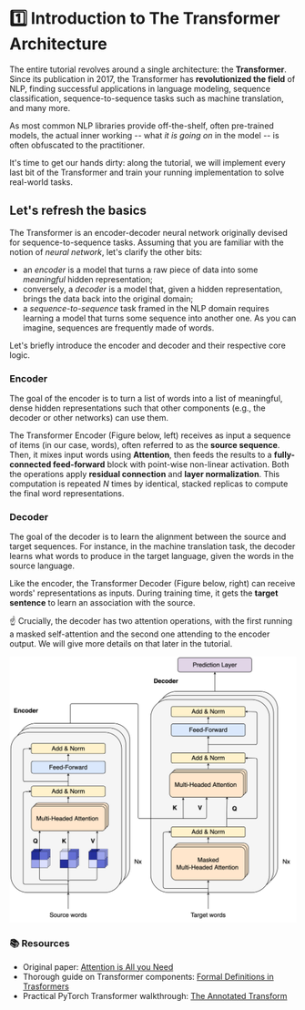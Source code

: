 # 1️⃣ Introduction to The Transformer Architecture

The entire tutorial revolves around a single architecture: the **Transformer**. Since its publication in 2017, the Transformer has **revolutionized the field** of NLP, finding successful applications in language modeling, sequence classification, sequence-to-sequence tasks such as machine translation, and many more.

As most common NLP libraries provide off-the-shelf, often pre-trained models, the actual inner working -- what *it is going on* in the model -- is often obfuscated to the practitioner.

It's time to get our hands dirty: along the tutorial, we will implement every last bit of the Transformer and train your running implementation to solve real-world tasks.

## Let's refresh the basics

The Transformer is an encoder-decoder neural network originally devised for sequence-to-sequence tasks. Assuming that you are familiar with the notion of *neural network*, let's clarify the other bits:
- an *encoder* is a model that turns a raw piece of data into some *meaningful* hidden representation;
- conversely, a *decoder* is a model that, given a hidden representation, brings the data back into the original domain;
- a *sequence-to-sequence* task framed in the NLP domain requires learning a model that turns some sequence into another one. As you can imagine, sequences are frequently made of words. 

Let's briefly introduce the encoder and decoder and their respective core logic. 

### Encoder

The goal of the encoder is to turn a list of words into a list of meaningful, dense hidden representations such that other components (e.g., the decoder or other networks) can use them.   

The Transformer Encoder (Figure below, left) receives as input a sequence of items (in our case, words), often referred to as the **source sequence**. Then, it mixes input words using **Attention**, then feeds the results to a **fully-connected feed-forward** block with point-wise non-linear activation. Both the operations apply **residual connection** and **layer normalization**. This computation is repeated $N$ times by identical, stacked replicas to compute the final word representations.

### Decoder

The goal of the decoder is to learn the alignment between the source and target sequences. For instance, in the machine translation task, the decoder learns what words to produce in the target language, given the words in the source language. 

Like the encoder, the Transformer Decoder (Figure below, right) can receive words' representations as inputs. During training time, it gets the **target sentence** to learn an association with the source.

☝️ Crucially, the decoder has two attention operations, with the first running a masked self-attention and the second one attending to the encoder output. We will give more details on that later in the tutorial.

![image](https://github.com/g8a9/graphics/blob/main/transformer/transformer.drawio.png?raw=true)

### 📚 **Resources**

- Original paper: [Attention is All you Need](https://proceedings.neurips.cc/paper/2017/file/3f5ee243547dee91fbd053c1c4a845aa-Paper.pdf)
- Thorough guide on Transformer components: [Formal Definitions in Trasformers](https://arxiv.org/pdf/2207.09238.pdf)
- Practical PyTorch Transformer walkthrough: [The Annotated Transform](http://nlp.seas.harvard.edu/annotated-transformer/http://nlp.seas.harvard.edu/annotated-transformer/) 

